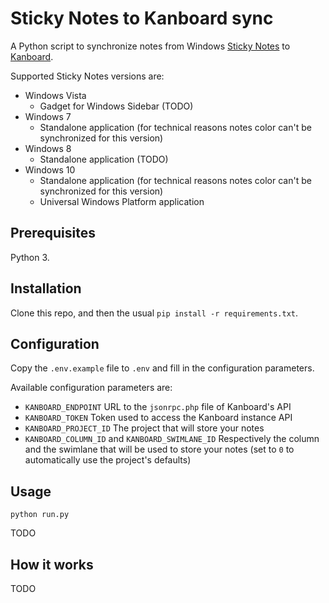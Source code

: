 # Sticky Notes to Kanboard sync

A Python script to synchronize notes from Windows [Sticky Notes](https://en.wikipedia.org/wiki/Sticky_Notes) to [Kanboard](https://kanboard.net/).

Supported Sticky Notes versions are:

  - Windows Vista
    - Gadget for Windows Sidebar (TODO)
  - Windows 7
    - Standalone application (for technical reasons notes color can't be synchronized for this version)
  - Windows 8
    - Standalone application (TODO)
  - Windows 10
    - Standalone application (for technical reasons notes color can't be synchronized for this version)
    - Universal Windows Platform application

## Prerequisites

Python 3.

## Installation

Clone this repo, and then the usual `pip install -r requirements.txt`.

## Configuration

Copy the `.env.example` file to `.env` and fill in the configuration parameters.

Available configuration parameters are:

  - `KANBOARD_ENDPOINT` URL to the `jsonrpc.php` file of Kanboard's API
  - `KANBOARD_TOKEN` Token used to access the Kanboard instance API
  - `KANBOARD_PROJECT_ID` The project that will store your notes
  - `KANBOARD_COLUMN_ID` and `KANBOARD_SWIMLANE_ID` Respectively the column and the swimlane that will be used to store your notes (set to `0` to automatically use the project's defaults)

## Usage

```
python run.py
```

TODO

## How it works

TODO